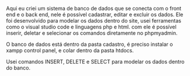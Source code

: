 Aqui eu criei um sistema de banco de dados que se conecta com o front end e o back end, nele é possível cadastrar, editar e excluir os dados.
Ele foi desenvolvido para modelar os dados dentro do site, usei ferramentas como o visual studio code e linguagens php e html.
com ele é possível inserir, deletar e selecionar os comandos diretamente no phpmyadmin.

O banco de dados está dentro da pasta cadastro, é preciso instalar o xampp control panel, e colar dentro da pasta htdocs.

Usei comandos INSERT, DELETE e SELECT para modelar os dados dentro do banco.
